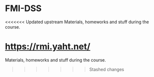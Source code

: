 # FMI-DSS

<<<<<<< Updated upstream
Materials, homeworks and stuff during the course.

https://rmi.yaht.net/
=======
Materials, homeworks and stuff during the course.
>>>>>>> Stashed changes
